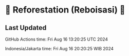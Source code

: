 
# 🌳 Reforestation (Reboisasi) 🌲

## Last Updated

GitHub Actions time: Fri Aug 16 13:20:25 UTC 2024

Indonesia/Jakarta time: Fri Aug 16 20:20:25 WIB 2024
